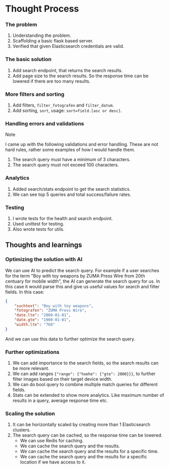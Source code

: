 # Thought Process
### The problem
1. Understanding the problem.
2. Scaffolding a basic flask based server.
3. Verified that given Elasticsearch credentials are valid.

### The basic solution
1. Add search endpoint, that returns the search results.
2. Add page size to the search results. So the response time can be lowered if there are too many results.

### More filters and sorting
1. Add filters, `filter_fotografen` and `filter_datum`.
2. Add sorting, `sort`, usage: `sort=field.[asc or desc]`.

### Handling errors and validations
> [!NOTE]  
> I came up with the following validations and error handling.
> These are not hard rules, rather some examples of how I would handle them.

1. The search query must have a minimum of 3 characters.
2. The search query must not exceed 100 characters.

### Analytics
1. Added search/stats endpoint to get the search statistics.
2. We can see top 5 queries and total success/failure rates.

### Testing
1. I wrote tests for the health and search endpoint.
2. Used unittest for testing.
3. Also wrote tests for utils.

## Thoughts and learnings 
### Optimizing the solution with AI
We can use AI to predict the search query. For example if a user searches for the term
"Boy with toy weapons by ZUMA Press Wire from 20th centuary for mobile width", the AI can generate the search query for us.
In this case it would parse this and give us useful values for search and filter fields. In this case:
```json
{
    "suchtext": "Boy with toy weapons",
    "fotografen": "ZUMA Press Wire",
    "date.lte": "2000-01-01",
    "date.gte": "1900-01-01",
    "width.lte": "768"
}
```
And we can use this data to further optimize the search query.

### Further optimizations
1. We can add importance to the search fields, so the search results can be more relevant.
2. We can add ranges `{"range": {"hoehe": {"gte": 2000}}}`, to further filter images based on their target device width.
3. We can do bool query to combine multiple match queries for different fields.
4. Stats can be extended to show more analytics. Like maximum number of results in a query, average response time etc.

### Scaling the solution
1. It can be horizontally scaled by creating more than 1 Elasticsearch clusters.
2. The search query can be cached, so the response time can be lowered.
    - We can use Redis for caching.
    - We can cache the search query and the results.
    - We can cache the search query and the results for a specific time.
    - We can cache the search query and the results for a specific location if we have access to it.

